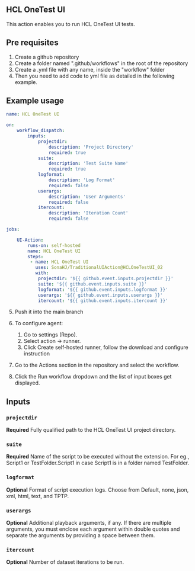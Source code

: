 ## HCL OneTest UI

This action enables you to run HCL OneTest UI tests.

## Pre requisites

1. Create a github repository
2. Create a folder named ".github/workflows" in the root of the repository
3. Create a .yml file with any name, inside the "workflow" folder
4. Then you need to add code to yml file as detailed in the following example.

## Example usage

```yaml
name: HCL OneTest UI

on:
    workflow_dispatch:
        inputs:
            projectdir:
                description: 'Project Directory'
                required: true
            suite:
                description: 'Test Suite Name'
                required: true
            logformat:
                description: 'Log Format'
                required: false
            userargs:
                description: 'User Arguments'
                required: false
            itercount:
                description: 'Iteration Count'
                required: false

jobs:

    UI-Action:
        runs-on: self-hosted
        name: HCL OneTest UI
        steps:
         - name: HCL OneTest UI
           uses: SonaHJ/TraditionalUIAction@HCLOneTestUI_02
           with:
            projectdir: '${{ github.event.inputs.projectdir }}'
            suite: '${{ github.event.inputs.suite }}'
            logformat: '${{ github.event.inputs.logformat }}'
            userargs: '${{ github.event.inputs.userargs }}'
            itercount: '${{ github.event.inputs.itercount }}'

```
5. Push it into the main branch
6. To configure agent:
    1. Go to settings (Repo).
    2. Select action -> runner.
    3. Click Create self-hosted runner, follow the download and configure instruction

7. Go to the Actions section in the repository and select the workflow.
8. Click the Run workflow dropdown and the list of input boxes get displayed.

## Inputs

### `projectdir`

**Required** Fully qualified path to the HCL OneTest UI project directory.

### `suite`

**Required** Name of the script to be executed without the extension. For eg., Script1 or TestFolder.Script1 in case Script1 is in a folder named TestFolder.

### `logformat`

**Optional** Format of script execution logs. Choose from Default, none, json, xml, html, text, and TPTP.

### `userargs`

**Optional** Additional playback arguments, if any. If there are multiple arguments, you must enclose each argument within double quotes and separate the arguments by providing a space between them.

### `itercount`
**Optional** Number of dataset iterations to be run.
